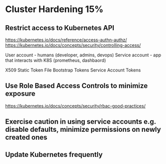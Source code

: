 # Cluster Hardening 15%

## Restrict access to Kubernetes API
https://kubernetes.io/docs/reference/access-authn-authz/
https://kubernetes.io/docs/concepts/security/controlling-access/


User account - humans (developer, admins, devops)
Service account - app that interacts with K8S (prometheus, dashbaord)

X509
Static Token File
Bootstrap Tokens
Service Account Tokens


## Use Role Based Access Controls to minimize exposure
https://kubernetes.io/docs/concepts/security/rbac-good-practices/


## Exercise caution in using service accounts e.g. disable defaults, minimize permissions on newly created ones


## Update Kubernetes frequently